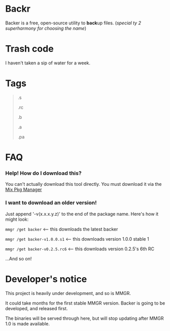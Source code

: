 # Backr
Backer is a free, open-source utility to **back**up files. (*special ty 2 superharmony for choosing the name*)

# Trash code
I haven't taken a sip of water for a week.

# Tags
> .s
>
> .rc
>
> .b
>
> .a
>
> .pa

# FAQ
### Help! How do I download this?
You can't actually download this tool directly. You must download it via the [Mix Pkg Manager]("https://github.com/mickoissicko/mixmgr")

### I want to download an older version!
Just append '-v(x.x.x.y.z)' to the end of the package name. Here's how it might look:

`mmgr /get backer` <-- this downloads the latest backer

`mmgr /get backer-v1.0.0.s1` <-- this downloads version 1.0.0 stable 1

`mmgr /get backer-v0.2.5.rc6` <-- this downloads version 0.2.5's 6th RC

...And so on!

# Developer's notice
This project is heavily under development, and so is MMGR.

It could take months for the first stable MMGR version. Backer is going to be developed, and released first.

The binaries will be served through here, but will stop updating after MMGR 1.0 is made available.

